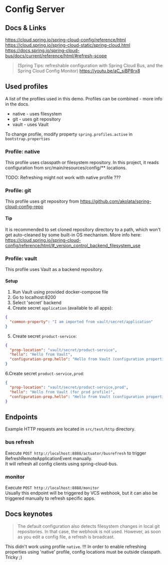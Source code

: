 # Config Server

## Docs & Links

https://cloud.spring.io/spring-cloud-config/reference/html  
https://cloud.spring.io/spring-cloud-static/spring-cloud.html  
https://docs.spring.io/spring-cloud-bus/docs/current/reference/html/#refresh-scope

> (Spring Tips: refreshable configuration with Spring Cloud Bus, and the Spring Cloud Config Monitor)
https://youtu.be/aC_siBP8rx8

## Used profiles

A list of the profiles used in this demo. Profiles can be combined - more info in the docs.

* native - uses filesystem
* git - uses git repository
* vault - uses Vault

To change profile, modify property `spring.profiles.active` in `bootstrap.properties`

### Profile: native

This profile uses classpath or filesystem repository. In this project, it reads configuration from
src/main/resources/config/** locations.

TODO: Refreshing might not work with native profile ???

### Profile: git

This profile uses git repository from https://github.com/akolata/spring-cloud-config-repo

#### Tip

It is recommended to set cloned repository directory to a path, which won't get auto-cleaned by some built-in OS
mechanism. More info
here: https://cloud.spring.io/spring-cloud-config/reference/html/#_version_control_backend_filesystem_use

### Profile: vault

This profile uses Vault as a backend repository.

#### Setup

1. Run Vault using provided docker-compose file
2. Go to localhost:8200
3. Select 'secret' backend
4. Create secret `application` (available to all apps):

```json
{
  "common-property": "I am imported from vault/secret/application"
}
```

5. Create secret `product-service`:

```json
{
  "prop-location": "vault/secret/product-service",
  "hello": "Hello from Vault",
  "configuration-prop.hello": "Hello from Vault (configuration properties)"
}
```

6.Create secret `product-service,prod`:

```json
{
  "prop-location": "vault/secret/product-service,prod",
  "hello": "Hello from Vault (for prod profile)",
  "configuration-prop.hello": "Hello from Vault (configuration properties for prod profile)"
}
```

## Endpoints

Example HTTP requests are located in `src/test/http` directory.

### bus refresh

Execute `POST http://localhost:8888/actuator/busrefresh` to trigger RefreshRemoteApplicationEvent manually.  
It will refresh all config clients using spring-cloud-bus.

### monitor

Execute `POST http://localhost:8888/monitor`  
Usually this endpoint will be triggered by VCS webhook, but it can also be triggered manually to refresh specific apps.

## Docs keynotes

> The default configuration also detects filesystem changes in local git repositories. In that case, the webhook is not used. However, as soon as you edit a config file, a refresh is broadcast.

This didn't work using profile `native`. !!!
In order to enable refreshing properties using 'native' profile, config locations must be outside classpath. Tricky ;)  

